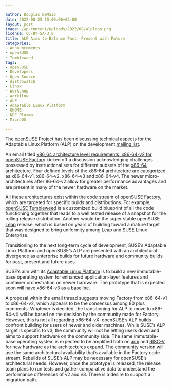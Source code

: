```yaml
---

author: Douglas DeMaio
date: 2022-08-25 15:00:00+02:00
layout: post
image: /wp-content/uploads/2022/08/alplogo.png
license: CC-BY-SA-3.0
title: ALP Aims to Balance Past, Present with Future
categories:
- Announcements
- openSUSE
- Tumbleweed
tags:
- openSUSE
- Developers
- Open Source
- distrowatch
- Linux
- Workshop
- Workflow
- ALP
- Adaptable Linux Platform
- GNOME
- KDE Plasma
- MicroOS

---
```


The [openSUSE](https://www.opensuse.org/) Project has been discussing technical aspects for the Adaptable Linux Platform (ALP) on the development [mailing list](https://lists.opensuse.org).

An email titled [x86_64 architecture level requirements, x86-64-v2 for openSUSE Factory](https://lists.opensuse.org/archives/list/factory@lists.opensuse.org/thread/JTFUDX72VB7WPCBH4CV5E4XYXFWWKHXQ/) kicked off a discussion acknowledging challenges possessed by instructional sets for different subsets of the [x86-64](https://en.wikipedia.org/wiki/X86-64) architecture.
Four defined levels of the x86-64 architecture are categorized as x86-64-v1, x86-64-v2, x86-64-v3 and x86-64-v4. The newer micro-architectures after 86-64-v2 allow for greater performance advantages and are present in many of the newer hardware on the market.

All these architectures exist within the code stream of openSUSE [Factory](https://en.opensuse.org/Portal:Factory), which are targeted for specific builds and distributions. For example, [openSUSE Tumbleweed](https://get.opensuse.org/tumbleweed/) is a customized build blueprint of all the code functioning together that leads to a well tested release of a snapshot for the rolling release distribution. Another would be the super stable openSUSE [Leap](https://get.opensuse.org/leap/15.4/) release, which is based on years of building toward a mature target that was designed to bring uniformity among Leap and SUSE Linux Enterprise.

Transitioning to the next long-term cycle of development, SUSE’s Adaptable Linux Platform and openSUSE’s ALP are presented with an architectural divergence as enterprise builds for future hardware and community builds for past, present and future uses.

SUSE’s aim with its [Adaptable Linux Platform](https://www.suse.com/c/alp-prototype-is-evolving-proof-of-concept-expected-in-fall/) is to build a new immutable-base operating system for enhanced application-layer features and container orchestration on newer hardware. The prototype that is expected soon will have x86-64-v3 as a baseline.

A proposal within the email thread suggests moving Factory from x86-64-v1 to x86-64-v2, which appears to be the consensus among 80 plus comments. Whatever is decided, the transitioning for ALP to move to x86-64-vX will be based on the decision by the community made for Factory. However, this is not all regarding x86-64-vX.  openSUSE’s ALP builds confront building for users of newer and older machines. While SUSE’s ALP target is specific to v3, the community will not be letting users down and aims to support hardware on the community side. The same immutable-base operating system is expected to be amplified both on [arm](https://www.arm.com/) and [RISC-V](https://riscv.org/) for new hardware as the architectures expand. The community version will use the same architectural availability that’s available in the Factory code stream. Rebuilds of SUSE’s ALP may be necessary for openSUSE’s architectural needs. However, once the prototype is released, the release team plans to run tests and gather comparative data to understand the performance differences of v2 and v3. There is a desire to support a migration path.

<meta name="openSUSE, Tumbleweed, Developers, sysadmin, user, Open Source, rolling release, gamers, superuser, distrowatch, hacker, Linux, Alp, Adaptable Linux Platform" content="HTML,CSS,XML,JavaScript">
